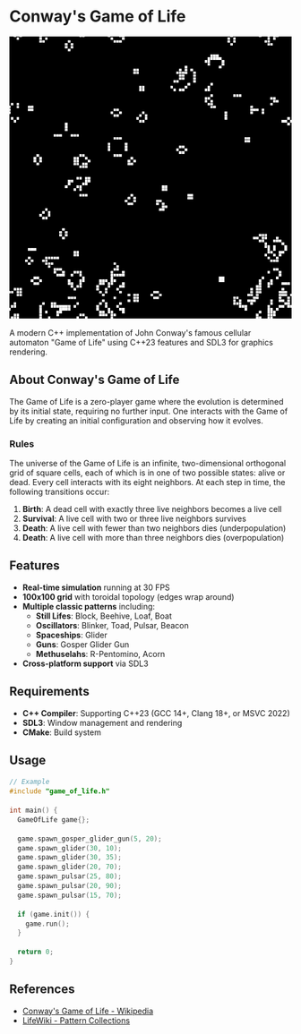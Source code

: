 # Conway's Game of Life

![Conway's Game of Life Preview](media/preview.gif)

A modern C++ implementation of John Conway's famous cellular automaton "Game of Life" using C++23 features and SDL3 for graphics rendering.

## About Conway's Game of Life

The Game of Life is a zero-player game where the evolution is determined by its initial state, requiring no further input. One interacts with the Game of Life by creating an initial configuration and observing how it evolves.

### Rules

The universe of the Game of Life is an infinite, two-dimensional orthogonal grid of square cells, each of which is in one of two possible states: alive or dead. Every cell interacts with its eight neighbors. At each step in time, the following transitions occur:

1. **Birth**: A dead cell with exactly three live neighbors becomes a live cell
2. **Survival**: A live cell with two or three live neighbors survives
3. **Death**: A live cell with fewer than two neighbors dies (underpopulation)
4. **Death**: A live cell with more than three neighbors dies (overpopulation)

## Features

- **Real-time simulation** running at 30 FPS
- **100x100 grid** with toroidal topology (edges wrap around)
- **Multiple classic patterns** including:
  - **Still Lifes**: Block, Beehive, Loaf, Boat
  - **Oscillators**: Blinker, Toad, Pulsar, Beacon
  - **Spaceships**: Glider
  - **Guns**: Gosper Glider Gun
  - **Methuselahs**: R-Pentomino, Acorn
- **Cross-platform support** via SDL3

## Requirements

- **C++ Compiler**: Supporting C++23 (GCC 14+, Clang 18+, or MSVC 2022)
- **SDL3**: Window management and rendering
- **CMake**: Build system

## Usage

```c++
// Example
#include "game_of_life.h"

int main() {
  GameOfLife game{};
  
  game.spawn_gosper_glider_gun(5, 20);
  game.spawn_glider(30, 10);
  game.spawn_glider(30, 35);
  game.spawn_glider(20, 70);
  game.spawn_pulsar(25, 80);
  game.spawn_pulsar(20, 90);
  game.spawn_pulsar(15, 70);

  if (game.init()) {
    game.run();
  }
  
  return 0;
}
```

## References
- [Conway's Game of Life - Wikipedia](https://en.wikipedia.org/wiki/Conway%27s_Game_of_Life)
- [LifeWiki - Pattern Collections](https://conwaylife.com/wiki/)

